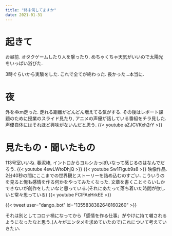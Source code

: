 ```yaml
---
title: "終末何してますか"
date: 2021-01-31
---
```


# 起きて
お昼前. オタクゲームしたり人を撃ったり. めちゃくちゃ天気がいいので太陽光をいっぱい浴びた.

3時ぐらいから実験をした. これで全てが終わった. 長かった...本当に.

# 夜
外を4km走った. 走れる距離がどんどん増えてる気がする. その後はレポート課題のために授業のスライド見たり, アニメの声優が話している番組をチラ見した. 声優自体にはそれほど興味がないんだと思う.
{{< youtube aZJCVKxh2rY >}}
# 見たもの・聞いたもの
113号室いいね. 春泥棒, イントロからヨルシカっぽいなって感じるのはなんでだろう.
{{< youtube 4ewLWtoDhjQ >}}
{{< youtube Sw1Flgub9s8 >}}
映像作品. 2分40秒の間にここまでの世界観とストーリーを詰め込むのすごい. こういうのを見ると俺も感情を作る何かをやってみたくなった. 文章を書くことぐらいしかできないが創作をしたいなと思っている.(それにあたって落ち着いた時間が欲しいと常々思っている)
{{< youtube FCIFAeHrkEE >}}

{{< tweet user="dango_bot" id="1355838382648160260" >}}

それは別としてコロナ禍になってから「感情を作る仕事」がやけに持て囃されるようになったなと思う.(人々がエンタメを求めていたので)これについて考えていきたい.